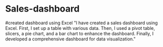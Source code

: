 # Sales-dashboard
#created dashboard using Excel
"I have created a sales dashboard using Excel. First, I set up a table with various data. Then, I used a pivot table, slicers, a pie chart, and a bar chart to enhance the dashboard. Finally, I developed a comprehensive dashboard for data visualization."
